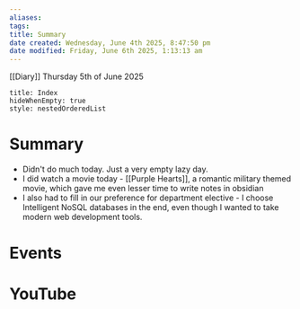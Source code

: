 ```yaml
---
aliases: 
tags: 
title: Summary
date created: Wednesday, June 4th 2025, 8:47:50 pm
date modified: Friday, June 6th 2025, 1:13:13 am
---
```


[[Diary]] Thursday 5th of June 2025

```table-of-contents
title: Index
hideWhenEmpty: true
style: nestedOrderedList
```

# Summary
- Didn't do much today. Just a very empty lazy day.
- I did watch a movie today - [[Purple Hearts]], a romantic military themed movie, which gave me even lesser time to write notes in obsidian
- I also had to fill in our preference for department elective -  I choose Intelligent NoSQL databases in the end, even though I wanted to take modern web development tools.




# Events



# YouTube
